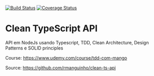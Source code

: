 [![Build Status](https://travis-ci.com/adrianodrix/clean-ts-api.svg?branch=master)](https://travis-ci.com/adrianodrix/clean-ts-api) 
[![Coverage Status](https://coveralls.io/repos/github/adrianodrix/clean-ts-api/badge.svg?branch=master)](https://coveralls.io/github/adrianodrix/clean-ts-api?branch=master)

# Clean TypeScript API
API em NodeJs usando Typescript, TDD, Clean Architecture, Design Patterns e SOLID principles


Course: https://www.udemy.com/course/tdd-com-mango

Source: https://github.com/rmanguinho/clean-ts-api

